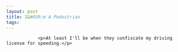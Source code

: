 ```yaml
---
layout: post
title: I&#039;m A Pedestrian
tags:
---
```



                <p>At least I'll be when they confiscate my driving license for speeding.</p>
